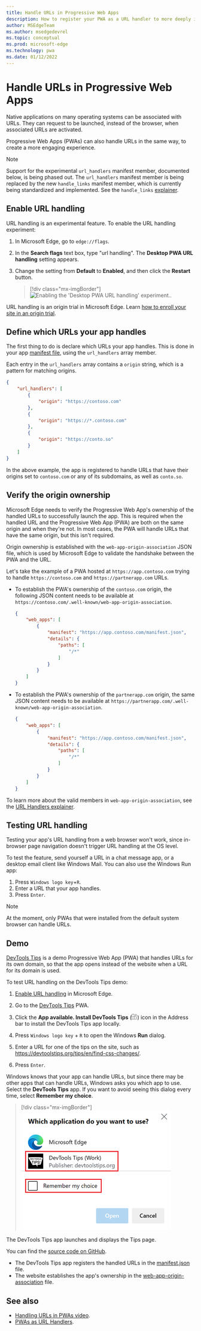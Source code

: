 ```yaml
---
title: Handle URLs in Progressive Web Apps
description: How to register your PWA as a URL handler to more deeply integrate it in the operating system with other applications.
author: MSEdgeTeam
ms.author: msedgedevrel
ms.topic: conceptual
ms.prod: microsoft-edge
ms.technology: pwa
ms.date: 01/12/2022
---
```

# Handle URLs in Progressive Web Apps

Native applications on many operating systems can be associated with URLs. They can request to be launched, instead of the browser, when associated URLs are activated.

Progressive Web Apps (PWAs) can also handle URLs in the same way, to create a more engaging experience.

> [!NOTE]
> Support for the experimental `url_handlers` manifest member, documented below, is being phased out.
> The `url_handlers` manifest member is being replaced by the new `handle_links` manifest member, which is currently being standardized and implemented.
> See the `handle_links` [explainer](https://github.com/WICG/pwa-url-handler/blob/main/handle_links/explainer.md).


<!-- ====================================================================== -->
## Enable URL handling

URL handling is an experimental feature. To enable the URL handling experiment:

1. In Microsoft Edge, go to `edge://flags`.

1. In the **Search flags** text box, type "url handling".  The **Desktop PWA URL handling** setting appears.

1. Change the setting from **Default** to **Enabled**, and then click the **Restart** button.

   > [!div class="mx-imgBorder"]
   > ![Enabling the 'Desktop PWA URL handling' experiment..](../media/enable-url-handling-experiment.png)

URL handling is an origin trial in Microsoft Edge. Learn [how to enroll your site in an origin trial](origin-trials.md#enroll-your-site-in-an-origin-trial).


<!-- ====================================================================== -->
## Define which URLs your app handles

The first thing to do is declare which URLs your app handles. This is done in your app [manifest file](web-app-manifests.md), using the `url_handlers` array member.

Each entry in the `url_handlers` array contains a `origin` string, which is a pattern for matching origins.

```json
{
    "url_handlers": [
        {
            "origin": "https://contoso.com"
        },
        {
            "origin": "https://*.contoso.com"
        },
        {
            "origin": "https://conto.so"
        }
    ]
}
```

In the above example, the app is registered to handle URLs that have their origins set to `contoso.com` or any of its subdomains, as well as `conto.so`.


<!-- ====================================================================== -->
## Verify the origin ownership

Microsoft Edge needs to verify the Progressive Web App's ownership of the handled URLs to successfully launch the app. This is required when the handled URL and the Progressive Web App (PWA) are both on the same origin and when they're not. In most cases, the PWA will handle URLs that have the same origin, but this isn't required.

Origin ownership is established with the `web-app-origin-association` JSON file, which is used by Microsoft Edge to validate the handshake between the PWA and the URL.

Let's take the example of a PWA hosted at `https://app.contoso.com` trying to handle `https://contoso.com` and `https://partnerapp.com` URLs.

*  To establish the PWA's ownership of the `contoso.com` origin, the following JSON content needs to be available at `https://contoso.com/.well-known/web-app-origin-association`.

    ```json
    {
        "web_apps": [
            {
                "manifest": "https://app.contoso.com/manifest.json",
                "details": {
                    "paths": [
                        "/*"
                    ]
                }
            }
        ]
    }
    ```

*  To establish the PWA's ownership of the `partnerapp.com` origin, the same JSON content needs to be available at `https://partnerapp.com/.well-known/web-app-origin-association`.

    ```json
    {
        "web_apps": [
            {
                "manifest": "https://app.contoso.com/manifest.json",
                "details": {
                    "paths": [
                        "/*"
                    ]
                }
            }
        ]
    }
    ```

To learn more about the valid members in `web-app-origin-association`, see the [URL Handlers explainer](https://github.com/WICG/pwa-url-handler/blob/main/explainer.md#web-app-origin-association-file).


<!-- ====================================================================== -->
## Testing URL handling

Testing your app's URL handling from a web browser won't work, since in-browser page navigation doesn't trigger URL handling at the OS level.

To test the feature, send yourself a URL in a chat message app, or a desktop email client like Windows Mail. You can also use the Windows Run app:

1. Press `Windows logo key`+`R`.
1. Enter a URL that your app handles.
1. Press `Enter`.

> [!NOTE]
> At the moment, only PWAs that were installed from the default system browser can handle URLs.


<!-- ====================================================================== -->
## Demo

[DevTools Tips](https://devtoolstips.org/) is a demo Progressive Web App (PWA) that handles URLs for its own domain, so that the app opens instead of the website when a URL for its domain is used.

To test URL handling on the DevTools Tips demo:

1. [Enable URL handling](#enable-url-handling) in Microsoft Edge.

1. Go to the [DevTools Tips](https://devtoolstips.org/) PWA.

1. Click the **App available. Install DevTools Tips** (![The 'App available. Install DevTools Tips' icon..](../media/app-available-icon.png)) icon in the Address bar to install the DevTools Tips app locally.

1. Press `Windows logo key` + `R` to open the Windows **Run** dialog.

1. Enter a URL for one of the tips on the site, such as https://devtoolstips.org/tips/en/find-css-changes/.

1. Press `Enter`.

Windows knows that your app can handle URLs, but since there may be other apps that can handle URLs, Windows asks you which app to use. Select the **DevTools Tips** app. If you want to avoid seeing this dialog every time, select **Remember my choice**.

> [!div class="mx-imgBorder"]
> ![Selecting an application to handle URLs on Windows..](../media/devtools-tips-url-handling-app-selection.png)

The DevTools Tips app launches and displays the Tips page.

You can find the [source code on GitHub](https://github.com/captainbrosset/devtools-tips/).
* The DevTools Tips app registers the handled URLs in the [manifest.json](https://github.com/captainbrosset/devtools-tips/blob/main/src/manifest.json) file.
* The website establishes the app's ownership in the [web-app-origin-association](https://github.com/captainbrosset/devtools-tips/blob/main/src/.well-known/web-app-origin-association) file.


<!-- ====================================================================== -->
## See also

*  [Handling URLs in PWAs video](https://www.youtube.com/watch?v=jYc7ih9Xwqw).
*  [PWAs as URL Handlers](https://web.dev/pwa-url-handler/).

